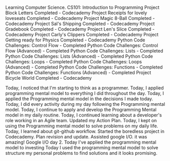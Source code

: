 Learning Computer Science.
CS101: Introduction to Programming
Project Block Letters Completed - Codecademy
Project Receipts for lovely loveseats Completed - Codecademy
Project Magic 8-Ball Completed - Codecademy
Project Sal's Shipping Completed - Codecademy
Project Gradebook Completed - Codecademy
Project Len's Slice Completed - Codecademy
Project Carly's Clippers Completed - Codecademy
Project Getting ready for Physics Completed - Codecademy
Python Code Challenges: Control Flow - Completed
Python Code Challenges: Control Flow (Advanced) - Completed
Python Code Challenges: Lists - Completed
Python Code Challenges: Lists (Advanced) - Completed
Python Code Challenges: Loops - Completed
Python Code Challenges: Loops (Advanced) - Completed
Python Code Challenges: Functions - Completed
Python Code Challenges: Functions (Advanced) - Completed
Project Bicycle World Completed - Codecademy

Today, I noticed that I'm starting to think as a programmer.
Today, I applied programming mental model to everything I did throughout the day.
Today, I applied the Programming mental model in the decisions I made today.
Today, I did every activity during my day following the Programming mental model.
Today, I continue to apply and develop the Programming Mental model in my daily routine.
Today, I continued learning about a developer's role working in an Agile team.
Updated my Action Plan.
Today, I kept on using the Programming mental model to solve problems on my daily life.
Today, I learned about git-github workflow.
Started the boredless project in Codecademy.
Plan revision and update.
Assisted google I/O. it was amazing!
Google I/O day 2.
Today I've applied the programming mental model to investing
Today I used the programming mental model to solve structure my personal problems to find solutions and it looks promising.
